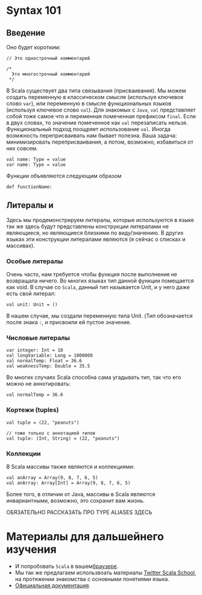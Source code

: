 Syntax 101
==========

## Введение
Оно будет коротким:

    // Это однострочный комментарий

    /*
      Это многострочный комментарий
     */

В Scala существует два типа связывания (присваивания). Мы можем создать
переменную в классическом смысле (используя ключевое слово `var`), или
переменную в смысле функциональных языков (используя ключевое слово
`val`). Для знакомых с `Java`, `val` представляет собой тоже самое что
и переменная помеченная префиксом `final`. Если в двух словах, то
значение помеченное как `val` перезаписать нельзя. Функциональный подход
поощряет использование `val`. Иногда возмжность переприсваивать нам
бывает полезна. Ваша задача: минимизировать переприсваивания, а потом,
возможно, избавиться от них совсем.

    val name: Type = value
    var name: Type = value

Функции объявляются следующим образом

    def functionName:


## Литералы и
Здесь мы продемонстрируем литералы, которые используются в языке
так же здесь будут представлены конструкции литералами не являющиеся,
но являющиеся близкими по виду/значению. В других языках эти конструкции
литералами являются (я сейчас о списках и массивах).


### Особые литералы
Очень часто, нам требуется чтобы функция после выполнения не возвращала
ничего. Во многих языках тип данной функции помещается как void.
В случае со `Scala`, данный тип называется Unit, и у него даже есть свой
литерал:

    val unit: Unit = ()

В нашем случае, мы создали переменную типа Unit. (Тип обозначается после
знака `:`, и присвоили ей пустое значение.


### Числовые литералы

    var integer: Int = 10
    val longVariable: Long = 1000000
    val normalTemp: Float = 36.6
    val weaknessTemp: Double = 35.5

Во многих случаях Scala способна сама угадывать тип, так что его можно
не аннотировать:

    val normalTemp = 36.6
    



### Кортежи (tuples)

    val tuple = (22, "peanuts")

    // тоже только с аннотацией типов
    val tuple: (Int, String) = (22, "peanuts")


### Коллекции
В Scala массивы также являются и коллекциями:

    val anArray = Array(9, 8, 7, 6, 5)
    val anArray: Array[Int] = Array(9, 8, 7, 6, 5)

Более того, в отличии от Java, массивы в Scala являются инвариантными,
возможно, это сохранит вам жизнь.




ОБЯЗАТЕЛЬНО РАССКАЗАТЬ ПРО TYPE ALIASES ЗДЕСЬ



Материалы для дальшейнего изучения
==================================
  - И попробовать `Scala` в вашем[браузере][scala-in-your-browser].
  - Мы так же предлагаем использвоать материалы [Twitter Scala School][tss],
    на протяжении знакомства с основными понятиями языка.
  - [Официальная документация][offdoc].
  
[scala-in-your-browser]: http://scalatutorials.com/tour/
[tss]: http://twitter.github.io/scala_school/
[offdoc]: http://docs.scala-lang.org/
